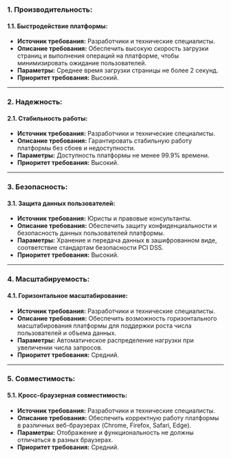 ### 1. Производительность:

#### 1.1. **Быстродействие платформы:**
- **Источник требования:** Разработчики и технические специалисты.
- **Описание требования:** Обеспечить высокую скорость загрузки страниц и выполнения операций на платформе, чтобы минимизировать ожидание пользователей.
- **Параметры:** Среднее время загрузки страницы не более 2 секунд.
- **Приоритет требования:** Высокий.

---

### 2. Надежность:

#### 2.1. **Стабильность работы:**
- **Источник требования:** Разработчики и технические специалисты.
- **Описание требования:** Гарантировать стабильную работу платформы без сбоев и недоступности.
- **Параметры:** Доступность платформы не менее 99.9% времени.
- **Приоритет требования:** Высокий.

---

### 3. Безопасность:

#### 3.1. **Защита данных пользователей:**
- **Источник требования:** Юристы и правовые консультанты.
- **Описание требования:** Обеспечить защиту конфиденциальности и безопасность данных пользователей платформы.
- **Параметры:** Хранение и передача данных в зашифрованном виде, соответствие стандартам безопасности PCI DSS.
- **Приоритет требования:** Высокий.

---

### 4. Масштабируемость:

#### 4.1. **Горизонтальное масштабирование:**
- **Источник требования:** Разработчики и технические специалисты.
- **Описание требования:** Обеспечить возможность горизонтального масштабирования платформы для поддержки роста числа пользователей и объема данных.
- **Параметры:** Автоматическое распределение нагрузки при увеличении числа запросов.
- **Приоритет требования:** Средний.

---

### 5. Совместимость:

#### 5.1. **Кросс-браузерная совместимость:**
- **Источник требования:** Разработчики и технические специалисты.
- **Описание требования:** Обеспечить корректную работу платформы в различных веб-браузерах (Chrome, Firefox, Safari, Edge).
- **Параметры:** Отображение и функциональность не должны отличаться в разных браузерах.
- **Приоритет требования:** Средний.
